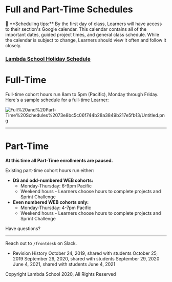 # Full and Part-Time Schedules

<aside>
📌 **Scheduling tips:** By the first day of class, Learners will have access to their section's Google calendar. This calendar contains all of the important dates, guided project times, and general class schedule. While the calendar is subject to change, Learners should view it often and follow it closely.

</aside>

### [Lambda School Holiday Schedule](Academic%20Policies%20eb87544251094df6b4c5a340c8c5c9c3/Attendance%20Policies%20&%20Time%20Off%2032a3d3c40ff74a80b94def21d0dc2d0f.md)

# Full-Time

Full-time cohort hours run 8am to 5pm (Pacific), Monday through Friday. Here's a sample schedule for a full-time Learner:

![Full%20and%20Part-Time%20Schedules%2073e8bc5c06f744b28a3849b217e5fb13/Untitled.png](Full%20and%20Part-Time%20Schedules%2073e8bc5c06f744b28a3849b217e5fb13/Untitled.png)

---

# Part-Time

**At this time all Part-Time enrollments are paused.**

Existing part-time cohort hours run either:

- **DS and odd-numbered WEB cohorts:**
  - Monday-Thursday: 6-9pm Pacific
  - Weekend hours - Learners choose hours to complete projects and Sprint Challenge
- **Even numbered WEB cohorts only:**
  - Monday-Thursday: 4-7pm Pacific
  - Weekend hours - Learners choose hours to complete projects and Sprint Challenge

Have questions?

---

Reach out to `/frontdesk` on Slack.

- Revision History
  October 24, 2019, shared with students October 25, 2019
  September 29, 2020, shared with students September 29, 2020
  June 4, 2021, shared with students June 4, 2021

Copyright Lambda School 2020, All Rights Reserved
